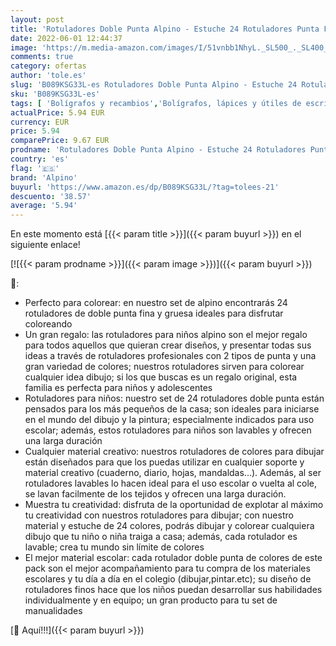 ```yaml
---
layout: post
title: 'Rotuladores Doble Punta Alpino - Estuche 24 Rotuladores Punta Fina y Punta Gruesa - Perfecto para Colorear- Lavables  Colores Brillantes  Punta Resistente  Larga Duración'
date: 2022-06-01 12:44:37
image: 'https://m.media-amazon.com/images/I/51vnbb1NhyL._SL500_._SL400_.jpg'
comments: true
category: ofertas
author: 'tole.es'
slug: 'B089KSG33L-es Rotuladores Doble Punta Alpino - Estuche 24 Rotuladores...'
sku: 'B089KSG33L-es'
tags: [ 'Bolígrafos y recambios','Bolígrafos, lápices y útiles de escritura','Oficina y papelería','Rotuladores de punta fina','alpino','rotuladores','🇪🇸', ]
actualPrice: 5.94 EUR
currency: EUR
price: 5.94
comparePrice: 9.67 EUR
prodname: 'Rotuladores Doble Punta Alpino - Estuche 24 Rotuladores Punta Fina y Punta Gruesa - Perfecto para Colorear- Lavables  Colores Brillantes  Punta Resistente  Larga Duración'
country: 'es'
flag: '🇪🇸'
brand: 'Alpino'
buyurl: 'https://www.amazon.es/dp/B089KSG33L/?tag=tolees-21'
descuento: '38.57'
average: '5.94'
---
```


En este momento está [{{< param title >}}]({{< param buyurl >}}) en el siguiente enlace!

[![{{< param prodname >}}]({{< param image >}})]({{< param buyurl >}})

🔎:

- Perfecto para colorear: en nuestro set de alpino encontrarás 24 rotuladores de doble punta fina y gruesa ideales para disfrutar coloreando
- Un gran regalo: las rotuladores para niños alpino son el mejor regalo para todos aquellos que quieran crear diseños, y presentar todas sus ideas a través de rotuladores profesionales con 2 tipos de punta y una gran variedad de colores; nuestros rotuladores sirven para colorear cualquier idea dibujo; si los que buscas es un regalo original, esta familia es perfecta para niños y adolescentes
- Rotuladores para niños: nuestro set de 24 rotuladores doble punta están pensados para los más pequeños de la casa; son ideales para iniciarse en el mundo del dibujo y la pintura; especialmente indicados para uso escolar; además, estos rotuladores para niños son lavables y ofrecen una larga duración
- Cualquier material creativo: nuestros rotuladores de colores para dibujar están diseñados para que los puedas utilizar en cualquier soporte y material creativo (cuaderno, diario, hojas, mandaldas...). Además, al ser rotuladores lavables lo hacen ideal para el uso escolar o vuelta al cole, se lavan facilmente de los tejidos y ofrecen una larga duración.
- Muestra tu creatividad: disfruta de la oportunidad de explotar al máximo tu creatividad con nuestros rotuladores para dibujar; con nuestro material y estuche de 24 colores, podrás dibujar y colorear cualquiera dibujo que tu niño o niña traiga a casa; además, cada rotulador es lavable; crea tu mundo sin límite de colores
- El mejor material escolar: cada rotulador doble punta de colores de este pack son el mejor acompañamiento para tu compra de los materiales escolares y tu día a día en el colegio (dibujar,pintar.etc); su diseño de rotuladores finos hace que los niños puedan desarrollar sus habilidades individualmente y en equipo; un gran producto para tu set de manualidades

[🛒 Aquí!!!]({{< param buyurl >}})
